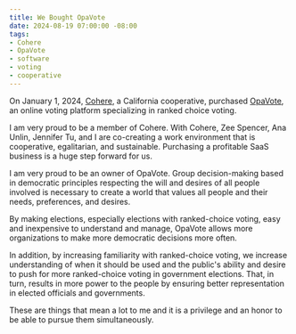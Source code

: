 ```yaml
---
title: We Bought OpaVote
date: 2024-08-19 07:00:00 -08:00
tags:
- Cohere
- OpaVote
- software
- voting
- cooperative
---
```


On January 1, 2024,
[Cohere](https://www.cohere.coop),
a California cooperative,
purchased [OpaVote](https://opavote.com),
an online voting platform
specializing in
ranked choice voting.

I am very proud
to be
a member of Cohere.
With Cohere,
Zee Spencer, Ana Unlin, Jennifer Tu, and I
are co-creating
a work environment
that is
cooperative, egalitarian, and sustainable.
Purchasing
a profitable SaaS business
is a huge step forward
for us.

I am very proud
to be
an owner of OpaVote.
Group decision-making
based in democratic principles
respecting the will and desires
of all people involved
is necessary
to create a world
that values
all people and
their needs, preferences, and desires.

By making elections,
especially elections with ranked-choice voting,
easy and inexpensive
to understand and manage,
OpaVote allows
more organizations
to make
more democratic decisions
more often.

In addition,
by increasing familiarity
with ranked-choice voting,
we increase understanding
of when it should be used
and the public's
ability and desire
to push
for more ranked-choice voting
in government elections.
That, in turn,
results in
more power
to the people
by ensuring
better representation in
elected officials and governments.

These are things
that mean
a lot to me
and it is
a privilege and an honor
to be able
to pursue them simultaneously.
